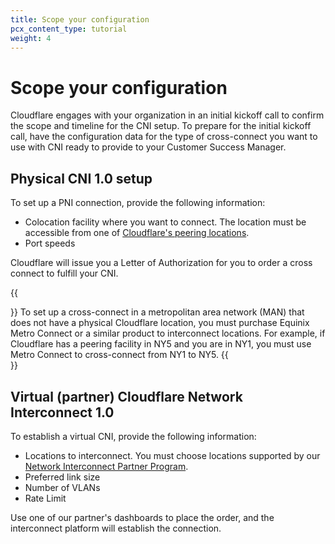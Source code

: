 ```yaml
---
title: Scope your configuration
pcx_content_type: tutorial
weight: 4
---
```


# Scope your configuration

Cloudflare engages with your organization in an initial kickoff call to confirm the scope and timeline for the CNI setup. To prepare for the initial kickoff call, have the configuration data for the type of cross-connect you want to use with CNI ready to provide to your Customer Success Manager.

## Physical CNI 1.0 setup

To set up a PNI connection, provide the following information:

- Colocation facility where you want to connect. The location must be accessible from one of [Cloudflare's peering locations](https://www.peeringdb.com/net/4224).
- Port speeds

Cloudflare will issue you a Letter of Authorization for you to order a cross connect to fulfill your CNI.

{{<Aside type="warning" header="Important">}}
To set up a cross-connect in a metropolitan area network (MAN) that does not have a physical Cloudflare location, you must purchase Equinix Metro Connect or a similar product to interconnect locations. For example, if Cloudflare has a peering facility in NY5 and you are in NY1, you must use Metro Connect to cross-connect from NY1 to NY5.
{{</Aside>}}

## Virtual (partner) Cloudflare Network Interconnect 1.0

To establish a virtual CNI, provide the following information:

- Locations to interconnect. You must choose locations supported by our [Network Interconnect Partner Program](https://www.cloudflare.com/network-interconnect-partnerships/).
- Preferred link size
- Number of VLANs
- Rate Limit

Use one of our partner's dashboards to place the order, and the interconnect platform will establish the connection.